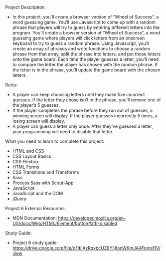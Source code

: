 Project Description:
- In this project, you'll create a browser version of “Wheel of Success”, a word guessing game. You’ll use Javascript to come up with a random phrase that players will try to guess by entering different letters into the program. You'll create a browser version of “Wheel of Success”, a word guessing game where players will click letters from an onscreen keyboard to try to guess a random phrase. Using Javascript, you’ll create an array of phrases and write functions to choose a random phrase from that array, split the phrase into letters, and put those letters onto the game board. Each time the player guesses a letter, you’ll need to compare the letter the player has chosen with the random phrase. If the letter is in the phrase, you’ll update the game board with the chosen letters.


Rules:
- A player can keep choosing letters until they make five incorrect guesses. If the letter they chose isn’t in the phrase, you’ll remove one of the player’s 5 guesses.
- If the player completes the phrase before they run out of guesses, a winning screen will display. If the player guesses incorrectly 5 times, a losing screen will display.
- A player can guess a letter only once. After they’ve guessed a letter, your programming will need to disable that letter.

What you need to learn to complete this project:
- HTML and CSS 
- CSS Layout Basics
- CSS Flexbox
- HTML Forms
- CSS Transitions and Transforms
- Sass 
- Process Sass with Scout-App
- JavaScript
- JavaScript and the DOM
- jQuery

Project 6 External Resources:
- MDN Documentation: https://developer.mozilla.org/en-US/docs/Web/HTML/Element/button#attr-disabled 

Study Guide:
- Project 6 study guide: https://drive.google.com/file/d/1tijAzRqxbcUZ8Ylj8onWKmJA4Fnmsf1V/view 

